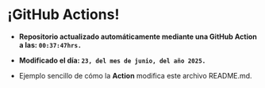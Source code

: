 # ¡GitHub Actions!
* **Repositorio actualizado automáticamente mediante una GitHub Action a las: `00:37:47hrs.`**
* **Modificado el día: `23, del mes de junio, del año 2025.`**

* Ejemplo sencillo de cómo la **Action** modifica este archivo README.md.

